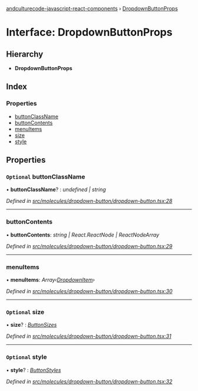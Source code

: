 [andculturecode-javascript-react-components](../README.md) › [DropdownButtonProps](dropdownbuttonprops.md)

# Interface: DropdownButtonProps

## Hierarchy

* **DropdownButtonProps**

## Index

### Properties

* [buttonClassName](dropdownbuttonprops.md#optional-buttonclassname)
* [buttonContents](dropdownbuttonprops.md#buttoncontents)
* [menuItems](dropdownbuttonprops.md#menuitems)
* [size](dropdownbuttonprops.md#optional-size)
* [style](dropdownbuttonprops.md#optional-style)

## Properties

### `Optional` buttonClassName

• **buttonClassName**? : *undefined | string*

*Defined in [src/molecules/dropdown-button/dropdown-button.tsx:28](https://github.com/AndcultureCode/AndcultureCode.JavaScript.React.Components/blob/1237fb1/src/molecules/dropdown-button/dropdown-button.tsx#L28)*

___

###  buttonContents

• **buttonContents**: *string | React.ReactNode | ReactNodeArray*

*Defined in [src/molecules/dropdown-button/dropdown-button.tsx:29](https://github.com/AndcultureCode/AndcultureCode.JavaScript.React.Components/blob/1237fb1/src/molecules/dropdown-button/dropdown-button.tsx#L29)*

___

###  menuItems

• **menuItems**: *Array‹[DropdownItem](dropdownitem.md)›*

*Defined in [src/molecules/dropdown-button/dropdown-button.tsx:30](https://github.com/AndcultureCode/AndcultureCode.JavaScript.React.Components/blob/1237fb1/src/molecules/dropdown-button/dropdown-button.tsx#L30)*

___

### `Optional` size

• **size**? : *[ButtonSizes](../enums/buttonsizes.md)*

*Defined in [src/molecules/dropdown-button/dropdown-button.tsx:31](https://github.com/AndcultureCode/AndcultureCode.JavaScript.React.Components/blob/1237fb1/src/molecules/dropdown-button/dropdown-button.tsx#L31)*

___

### `Optional` style

• **style**? : *[ButtonStyles](../enums/buttonstyles.md)*

*Defined in [src/molecules/dropdown-button/dropdown-button.tsx:32](https://github.com/AndcultureCode/AndcultureCode.JavaScript.React.Components/blob/1237fb1/src/molecules/dropdown-button/dropdown-button.tsx#L32)*
